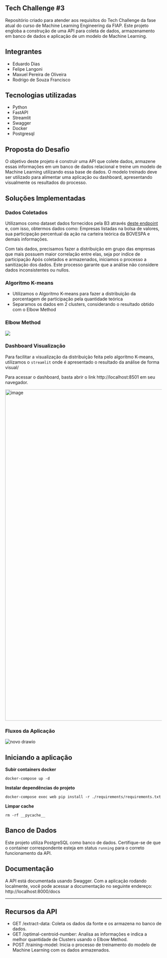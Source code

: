 ## Tech Challenge #3
Repositório criado para atender aos requisitos do Tech Challenge da fase atual do curso de Machine Learning Engineering da FIAP. Este projeto engloba a construção de uma API para coleta de dados, armazenamento em banco de dados e aplicação de um modelo de Machine Learning.

## Integrantes
- Eduardo Dias
- Felipe Langoni
- Maxuel Pereira de Oliveira
- Rodrigo de Souza Francisco

## Tecnologias utilizadas
- Python
- FastAPI
- Streamlit
- Swagger
- Docker
- Postgresql

## Proposta do Desafio
O objetivo deste projeto é construir uma API que colete dados, armazene essas informações em um banco de dados relacional e treine um modelo de Machine Learning utilizando essa base de dados. O modelo treinado deve ser utilizado para alimentar uma aplicação ou dashboard, apresentando visualmente os resultados do processo.


## Soluções Implementadas

### Dados Coletados
Utilizamos como dataset dados fornecidos pela B3 através [deste endpoint](https://sistemaswebb3-listados.b3.com.br/indexProxy/indexCall/GetPortfolioDay/eyJsYW5ndWFnZSI6InB0LWJyIiwicGFnZU51bWJlciI6MSwicGFnZVNpemUiOjEyMCwiaW5kZXgiOiJJQk9WIiwic2VnbWVudCI6IjIifQ==) e, com isso, obtermos dados como: Empresas listadas na bolsa de valores, sua participação percentual da ação na carteira teórica da BOVESPA e demais informações.

Com tais dados, precisamos fazer a distribuição em grupo das empresas que mais possuem maior correlação entre elas, seja por indíce de participação 
Após coletados e armazenados, iniciamos o processo a sanitização dos dados. Este processo garante que a análise não considere dados inconsistentes ou nullos.

### Algoritmo K-means
- Utilizamos o Algoritmo K-means para fazer a distribuição da porcentagem de participação pela quantidade teórica
- Separamos os dados em 2 clusters, considerando o resultado obtido com o Elbow Method

### Elbow Method

![](https://raw.githubusercontent.com/edurodriguesdias/tech-challenge-3/refs/heads/main/images/elbow_method.png)

### Dashboard Visualização
Para facilitar a visualização da distribuição feita pelo algoritmo K-means, utilizamos o `streamlit` onde é apresentado o resultado da análise de forma visual/

Para acessar o dashboard, basta abrir o link http://localhost:8501 em seu navegador.

<img width="1064" alt="image" src="https://github.com/user-attachments/assets/a202d9bc-b097-4562-a935-0d80514a4d09">

### Fluxos da Aplicação
![novo drawio](https://github.com/user-attachments/assets/adde7e1c-9b51-470f-82d9-b7fd2fe6ebb4)

## Iniciando a aplicação
**Subir containers docker**
```
docker-compose up -d
```

**Instalar dependências do projeto**
```
docker-compose exec web pip install -r ./requirements/requirements.txt
```

**Limpar cache**
```
rm -rf __pycache__
```

## Banco de Dados
Este projeto utiliza PostgreSQL como banco de dados. Certifique-se de que o container correspondente esteja em status `running` para o correto funcionamento da API.

## Documentação
A API está documentada usando Swagger. Com a aplicação rodando localmente, você pode acessar a documentação no seguinte endereço:
http://localhost:8000/docs
****

## Recursos da API
- GET /extract-data: Coleta os dados da fonte e os armazena no banco de dados.
- GET /optimal-centroid-number: Analisa as informações e indica a melhor quantidade de Clusters usando o Elbow Method.
- POST /training-model: Inicia o processo de treinamento do modelo de Machine Learning com os dados armazenados.
